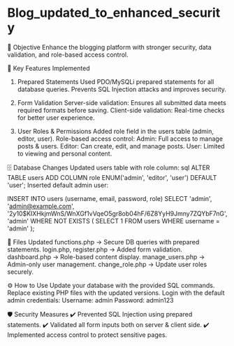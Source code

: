 # Blog_updated_to_enhanced_security

📌 Objective
Enhance the blogging platform with stronger security, data validation, and role-based access control.

🔹 Key Features Implemented
1. Prepared Statements
Used PDO/MySQLi prepared statements for all database queries.
Prevents SQL Injection attacks and improves security.

2. Form Validation
Server-side validation: Ensures all submitted data meets required formats before saving.
Client-side validation: Real-time checks for better user experience.

3. User Roles & Permissions
Added role field in the users table (admin, editor, user).
Role-based access control:
Admin: Full access to manage posts & users.
Editor: Can create, edit, and manage posts.
User: Limited to viewing and personal content.

🗄 Database Changes
Updated users table with role column:
sql
ALTER TABLE users 
ADD COLUMN role ENUM('admin', 'editor', 'user') DEFAULT 'user';
Inserted default admin user:

INSERT INTO users (username, email, password, role)
SELECT 'admin', 'admin@example.com', '$2y$10$KIXHkjmWnS/WnXGf1vVqeO5gr8ob04hF/6Z8YyH9Jmny7ZQYbF7nG', 'admin'
WHERE NOT EXISTS (
    SELECT 1 FROM users WHERE username = 'admin'
);

📂 Files Updated
functions.php → Secure DB queries with prepared statements.
login.php, register.php → Added form validation.
dashboard.php → Role-based content display.
manage_users.php → Admin-only user management.
change_role.php → Update user roles securely.

⚙️ How to Use
Update your database with the provided SQL commands.
Replace existing PHP files with the updated versions.
Login with the default admin credentials:
Username: admin
Password: admin123

🛡 Security Measures
✔ Prevented SQL Injection using prepared statements.
✔ Validated all form inputs both on server & client side.
✔ Implemented access control to protect sensitive pages.
